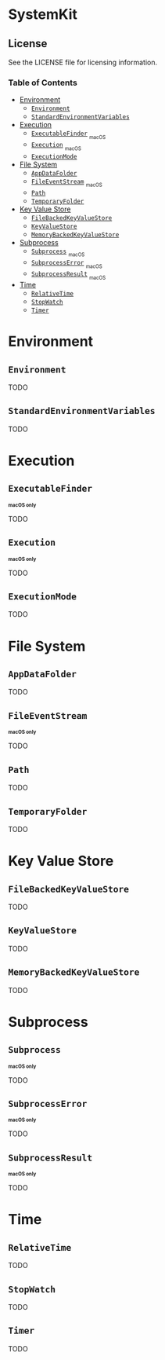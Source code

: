 
# SystemKit

## License

See the LICENSE file for licensing information.

### Table of Contents

- [Environment](#environment)
    - [`Environment`](#environment-1)
    - [`StandardEnvironmentVariables`](#standardenvironmentvariables)
- [Execution](#execution)
    - [`ExecutableFinder`](#executablefinder) <sub><sub>macOS</sub></sub>
    - [`Execution`](#execution-1) <sub><sub>macOS</sub></sub>
    - [`ExecutionMode`](#executionmode)
- [File System](#file-system)
    - [`AppDataFolder`](#appdatafolder)
    - [`FileEventStream`](#fileeventstream) <sub><sub>macOS</sub></sub>
    - [`Path`](#path)
    - [`TemporaryFolder`](#temporaryfolder)
- [Key Value Store](#key-value-store)
    - [`FileBackedKeyValueStore`](#filebackedkeyvaluestore)
    - [`KeyValueStore`](#keyvaluestore)
    - [`MemoryBackedKeyValueStore`](#memorybackedkeyvaluestore)
- [Subprocess](#subprocess)
    - [`Subprocess`](#subprocess) <sub><sub>macOS</sub></sub>
    - [`SubprocessError`](#subprocesserror) <sub><sub>macOS</sub></sub>
    - [`SubprocessResult`](#subprocessresult) <sub><sub>macOS</sub></sub>
- [Time](#time)
    - [`RelativeTime`](#relativetime)
    - [`StopWatch`](#stopwatch)
    - [`Timer`](#timer)

# Environment

## `Environment`

TODO

## `StandardEnvironmentVariables`

TODO

# Execution

## `ExecutableFinder`

<sup><sup>**macOS only**<sup></sup>

TODO

## `Execution`

<sup><sup>**macOS only**<sup></sup>

TODO

## `ExecutionMode`

TODO

# File System

## `AppDataFolder`

TODO

## `FileEventStream`

<sup><sup>**macOS only**<sup></sup>

TODO

## `Path`

TODO

## `TemporaryFolder`

TODO

# Key Value Store

## `FileBackedKeyValueStore`

TODO

## `KeyValueStore`

TODO

## `MemoryBackedKeyValueStore`

TODO

# Subprocess

## `Subprocess`

<sup><sup>**macOS only**<sup></sup>

TODO

## `SubprocessError`

<sup><sup>**macOS only**<sup></sup>

TODO

## `SubprocessResult`

<sup><sup>**macOS only**<sup></sup>

TODO

# Time

## `RelativeTime`

TODO

## `StopWatch`

TODO

## `Timer`

TODO
